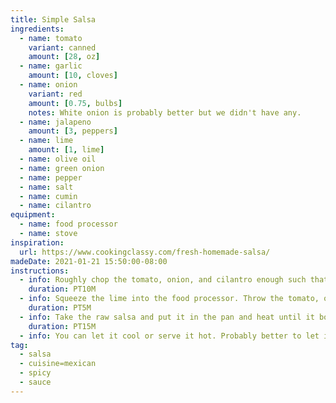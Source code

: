 ```yaml
---
title: Simple Salsa
ingredients:
  - name: tomato
    variant: canned
    amount: [28, oz]
  - name: garlic
    amount: [10, cloves]
  - name: onion
    variant: red
    amount: [0.75, bulbs]
    notes: White onion is probably better but we didn't have any.
  - name: jalapeno
    amount: [3, peppers]
  - name: lime
    amount: [1, lime]
  - name: olive oil
  - name: green onion
  - name: pepper
  - name: salt
  - name: cumin
  - name: cilantro
equipment:
  - name: food processor
  - name: stove
inspiration:
  url: https://www.cookingclassy.com/fresh-homemade-salsa/
madeDate: 2021-01-21 15:50:00-08:00
instructions:
  - info: Roughly chop the tomato, onion, and cilantro enough such that they fit in the food processor.
    duration: PT10M
  - info: Squeeze the lime into the food processor. Throw the tomato, onion, green onion, garlic, jalapeno, pepper, salt, cumin, and cilantro into the food processor. Process until they're thoroughly mixed, and you have raw salsa.
    duration: PT5M
  - info: Take the raw salsa and put it in the pan and heat until it boils. **You may want to put a lid on the pan to prevent salsa from popping out.** Let it boil for 10 minutes.
    duration: PT15M
  - info: You can let it cool or serve it hot. Probably better to let it cool first, though.
tag:
  - salsa
  - cuisine=mexican
  - spicy
  - sauce
---
```

